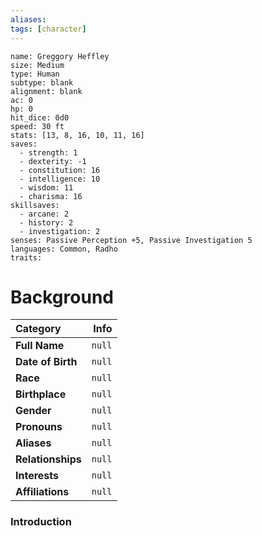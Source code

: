 ```yaml
---
aliases:
tags: [character]
---
```


```statblock
name: Greggory Heffley
size: Medium
type: Human
subtype: blank
alignment: blank
ac: 0
hp: 0
hit_dice: 0d0
speed: 30 ft
stats: [13, 8, 16, 10, 11, 16]
saves:
  - strength: 1
  - dexterity: -1
  - constitution: 16
  - intelligence: 10
  - wisdom: 11
  - charisma: 16
skillsaves:
  - arcane: 2
  - history: 2
  - investigation: 2
senses: Passive Perception +5, Passive Investigation 5
languages: Common, Radho
traits:
```





# Background
**Category** | **Info**
:------------|------------------:
**Full Name** | `null`
**Date of Birth** | `null`
**Race** | `null`
**Birthplace** | `null`
**Gender** | `null`
**Pronouns** | `null`
**Aliases** | `null`
**Relationships** | `null`
**Interests**| `null`
**Affiliations** | `null`

### Introduction 